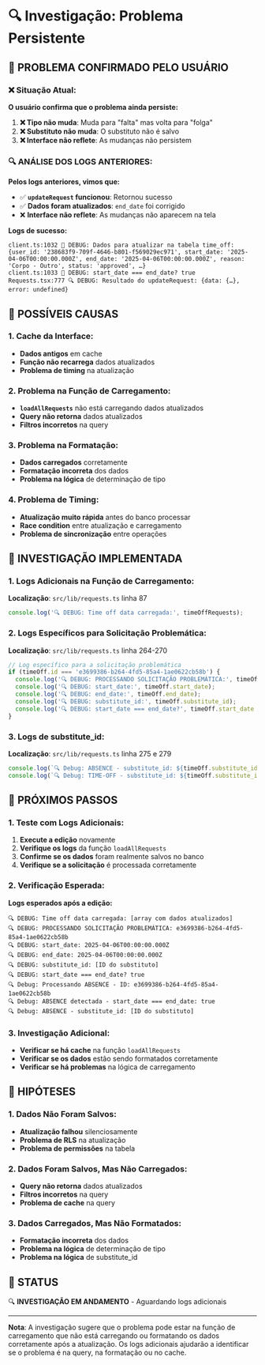 # 🔍 Investigação: Problema Persistente

## 🚨 **PROBLEMA CONFIRMADO PELO USUÁRIO**

### **❌ Situação Atual:**
**O usuário confirma que o problema ainda persiste:**

1. **❌ Tipo não muda**: Muda para "falta" mas volta para "folga"
2. **❌ Substituto não muda**: O substituto não é salvo
3. **❌ Interface não reflete**: As mudanças não persistem

### **🔍 ANÁLISE DOS LOGS ANTERIORES:**

**Pelos logs anteriores, vimos que:**
- ✅ **`updateRequest` funcionou**: Retornou sucesso
- ✅ **Dados foram atualizados**: `end_date` foi corrigido
- ❌ **Interface não reflete**: As mudanças não aparecem na tela

**Logs de sucesso:**
```
client.ts:1032 🔧 DEBUG: Dados para atualizar na tabela time_off: {user_id: '238683f9-709f-4646-b801-f569029ec971', start_date: '2025-04-06T00:00:00.000Z', end_date: '2025-04-06T00:00:00.000Z', reason: 'Corpo - Outro', status: 'approved', …}
client.ts:1033 🔧 DEBUG: start_date === end_date? true
Requests.tsx:777 🔍 DEBUG: Resultado do updateRequest: {data: {…}, error: undefined}
```

## 🔧 **POSSÍVEIS CAUSAS**

### **1. Cache da Interface:**
- **Dados antigos** em cache
- **Função não recarrega** dados atualizados
- **Problema de timing** na atualização

### **2. Problema na Função de Carregamento:**
- **`loadAllRequests`** não está carregando dados atualizados
- **Query não retorna** dados atualizados
- **Filtros incorretos** na query

### **3. Problema na Formatação:**
- **Dados carregados** corretamente
- **Formatação incorreta** dos dados
- **Problema na lógica** de determinação de tipo

### **4. Problema de Timing:**
- **Atualização muito rápida** antes do banco processar
- **Race condition** entre atualização e carregamento
- **Problema de sincronização** entre operações

## 🔧 **INVESTIGAÇÃO IMPLEMENTADA**

### **1. Logs Adicionais na Função de Carregamento:**
**Localização**: `src/lib/requests.ts` linha 87

```typescript
console.log('🔍 DEBUG: Time off data carregada:', timeOffRequests);
```

### **2. Logs Específicos para Solicitação Problemática:**
**Localização**: `src/lib/requests.ts` linha 264-270

```typescript
// Log específico para a solicitação problemática
if (timeOff.id === 'e3699386-b264-4fd5-85a4-1ae0622cb58b') {
  console.log('🔍 DEBUG: PROCESSANDO SOLICITAÇÃO PROBLEMÁTICA:', timeOff.id);
  console.log('🔍 DEBUG: start_date:', timeOff.start_date);
  console.log('🔍 DEBUG: end_date:', timeOff.end_date);
  console.log('🔍 DEBUG: substitute_id:', timeOff.substitute_id);
  console.log('🔍 DEBUG: start_date === end_date?', timeOff.start_date === timeOff.end_date);
}
```

### **3. Logs de substitute_id:**
**Localização**: `src/lib/requests.ts` linha 275 e 279

```typescript
console.log(`🔍 Debug: ABSENCE - substitute_id: ${timeOff.substitute_id}`);
console.log(`🔍 Debug: TIME-OFF - substitute_id: ${timeOff.substitute_id}`);
```

## 🧪 **PRÓXIMOS PASSOS**

### **1. Teste com Logs Adicionais:**
1. **Execute a edição** novamente
2. **Verifique os logs** da função `loadAllRequests`
3. **Confirme se os dados** foram realmente salvos no banco
4. **Verifique se a solicitação** é processada corretamente

### **2. Verificação Esperada:**
**Logs esperados após a edição:**
```
🔍 DEBUG: Time off data carregada: [array com dados atualizados]
🔍 DEBUG: PROCESSANDO SOLICITAÇÃO PROBLEMÁTICA: e3699386-b264-4fd5-85a4-1ae0622cb58b
🔍 DEBUG: start_date: 2025-04-06T00:00:00.000Z
🔍 DEBUG: end_date: 2025-04-06T00:00:00.000Z
🔍 DEBUG: substitute_id: [ID do substituto]
🔍 DEBUG: start_date === end_date? true
🔍 Debug: Processando ABSENCE - ID: e3699386-b264-4fd5-85a4-1ae0622cb58b
🔍 Debug: ABSENCE detectada - start_date === end_date: true
🔍 Debug: ABSENCE - substitute_id: [ID do substituto]
```

### **3. Investigação Adicional:**
- **Verificar se há cache** na função `loadAllRequests`
- **Verificar se os dados** estão sendo formatados corretamente
- **Verificar se há problemas** na lógica de carregamento

## 🤔 **HIPÓTESES**

### **1. Dados Não Foram Salvos:**
- **Atualização falhou** silenciosamente
- **Problema de RLS** na atualização
- **Problema de permissões** na tabela

### **2. Dados Foram Salvos, Mas Não Carregados:**
- **Query não retorna** dados atualizados
- **Filtros incorretos** na query
- **Problema de cache** na query

### **3. Dados Carregados, Mas Não Formatados:**
- **Formatação incorreta** dos dados
- **Problema na lógica** de determinação de tipo
- **Problema na lógica** de substitute_id

## 🚀 **STATUS**

🔍 **INVESTIGAÇÃO EM ANDAMENTO** - Aguardando logs adicionais

---

**Nota**: A investigação sugere que o problema pode estar na função de carregamento que não está carregando ou formatando os dados corretamente após a atualização. Os logs adicionais ajudarão a identificar se o problema é na query, na formatação ou no cache.
